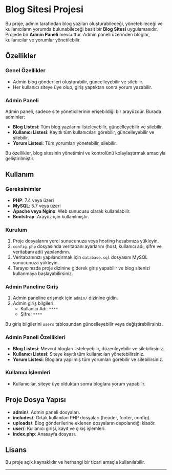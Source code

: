 # Blog Sitesi Projesi

Bu proje, admin tarafından blog yazıları oluşturabileceği, yönetebileceği ve kullanıcıların yorumda bulunabileceği basit bir **Blog Sitesi** uygulamasıdır. Projede bir **Admin Paneli** mevcuttur. Admin paneli üzerinden bloglar, kullanıcılar ve yorumlar yönetilebilir.

## Özellikler

### Genel Özellikler
- Admin blog gönderileri oluşturabilir, güncelleyebilir ve silebilir.
- Her kullanıcı siteye üye olup, giriş yaptıktan sonra yorum yazabilir.

### Admin Paneli
Admin paneli, sadece site yöneticilerinin erişebildiği bir arayüzdür. Burada adminler:
- **Blog Listesi**: Tüm blog yazılarını listeleyebilir, güncelleyebilir ve silebilir.
- **Kullanıcı Listesi**: Kayıtlı tüm kullanıcıları görebilir, güncelleyebilir ve silebilir.
- **Yorum Listesi**: Tüm yorumları yönetebilir, silebilir.
 
Bu özellikler, blog sitesinin yönetimini ve kontrolünü kolaylaştırmak amacıyla geliştirilmiştir.

## Kullanım

### Gereksinimler
- **PHP**: 7.4 veya üzeri
- **MySQL**: 5.7 veya üzeri
- **Apache veya Nginx**: Web sunucusu olarak kullanılabilir.
- **Bootstrap**: Arayüz için kullanılmıştır.

### Kurulum
1. Proje dosyalarını yerel sunucunuza veya hosting hesabınıza yükleyin.
2. `config.php` dosyasında veritabanı ayarlarını (host, kullanıcı adı, şifre ve veritabanı adı) yapılandırın.
3. Veritabanınızı yapılandırmak için `database.sql` dosyasını MySQL sunucunuza yükleyin.
4. Tarayıcınızda proje dizinine giderek giriş yapabilir ve blog sitenizi kullanmaya başlayabilirsiniz.

### Admin Paneline Giriş 
1. Admin paneline erişmek için `admin/` dizinine gidin.
2. Admin giriş bilgileri:
   - Kullanıcı Adı: `****`
   - Şifre: `****`

Bu giriş bilgilerini `users` tablosundan güncelleyebilir veya değiştirebilirsiniz.

### Admin Paneli Özellikleri
- **Blog Listesi**: Mevcut blogları listeleyebilir, düzenleyebilir ve silebilirsiniz.
- **Kullanıcı Listesi**: Siteye kayıtlı tüm kullanıcıları yönetebilirsiniz.
- **Yorum Listesi**: Bloglara yapılmış tüm yorumları görebilir ve silebilirsiniz.

### Kullanıcı İşlemleri
- Kullanıcılar, siteye üye olduktan sonra bloglara yorum yapabilir.

## Proje Dosya Yapısı

- **admin/**: Admin paneli dosyaları.
- **includes/**: Ortak kullanılan PHP dosyaları (header, footer, config).
- **uploads/**: Blog gönderilerine eklenen dosyaların depolandığı klasör.
- **user/**: Kullanıcı girişi, kayıt ve çıkış işlemleri.
- **index.php**: Anasayfa dosyası.

## Lisans
Bu proje açık kaynaklıdır ve herhangi bir ticari amaçla kullanılabilir.

---
